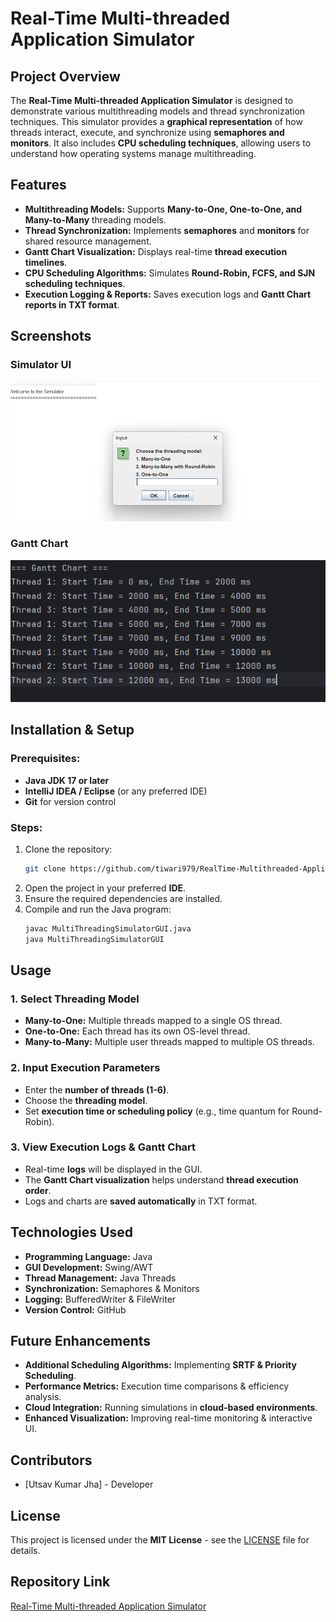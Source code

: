 # Real-Time Multi-threaded Application Simulator

## Project Overview
The **Real-Time Multi-threaded Application Simulator** is designed to demonstrate various multithreading models and thread synchronization techniques. This simulator provides a **graphical representation** of how threads interact, execute, and synchronize using **semaphores and monitors**. It also includes **CPU scheduling techniques**, allowing users to understand how operating systems manage multithreading.

## Features
- **Multithreading Models:** Supports **Many-to-One, One-to-One, and Many-to-Many** threading models.
- **Thread Synchronization:** Implements **semaphores** and **monitors** for shared resource management.
- **Gantt Chart Visualization:** Displays real-time **thread execution timelines**.
- **CPU Scheduling Algorithms:** Simulates **Round-Robin, FCFS, and SJN scheduling techniques**.
- **Execution Logging & Reports:** Saves execution logs and **Gantt Chart reports in TXT format**.

## Screenshots

### Simulator UI
![Simulator UI](Screenshot/Select-Model.png)

### Gantt Chart
![Gantt Chart](Screenshot/Gantt-Chart.png)

## Installation & Setup

### Prerequisites:
- **Java JDK 17 or later**
- **IntelliJ IDEA / Eclipse** (or any preferred IDE)
- **Git** for version control

### Steps:
1. Clone the repository:
   ```sh
   git clone https://github.com/tiwari979/RealTime-Multithreaded-Application--Simulator.git
   ```
2. Open the project in your preferred **IDE**.
3. Ensure the required dependencies are installed.
4. Compile and run the Java program:
   ```sh
   javac MultiThreadingSimulatorGUI.java
   java MultiThreadingSimulatorGUI
   ```

## Usage

### 1. Select Threading Model
- **Many-to-One:** Multiple threads mapped to a single OS thread.
- **One-to-One:** Each thread has its own OS-level thread.
- **Many-to-Many:** Multiple user threads mapped to multiple OS threads.

### 2. Input Execution Parameters
- Enter the **number of threads (1-6)**.
- Choose the **threading model**.
- Set **execution time or scheduling policy** (e.g., time quantum for Round-Robin).

### 3. View Execution Logs & Gantt Chart
- Real-time **logs** will be displayed in the GUI.
- The **Gantt Chart visualization** helps understand **thread execution order**.
- Logs and charts are **saved automatically** in TXT format.

## Technologies Used
- **Programming Language:** Java
- **GUI Development:** Swing/AWT
- **Thread Management:** Java Threads
- **Synchronization:** Semaphores & Monitors
- **Logging:** BufferedWriter & FileWriter
- **Version Control:** GitHub

## Future Enhancements
- **Additional Scheduling Algorithms:** Implementing **SRTF & Priority Scheduling**.
- **Performance Metrics:** Execution time comparisons & efficiency analysis.
- **Cloud Integration:** Running simulations in **cloud-based environments**.
- **Enhanced Visualization:** Improving real-time monitoring & interactive UI.

## Contributors
- [Utsav Kumar Jha] - Developer

## License
This project is licensed under the **MIT License** - see the [LICENSE](LICENSE) file for details.

## Repository Link
[Real-Time Multi-threaded Application Simulator](https://github.com/tiwari979/RealTime-Multithreaded-Application--Simulator)
